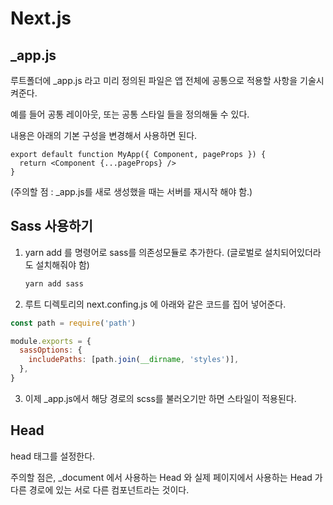 # Next.js



## _app.js

루트폴더에 _app.js 라고 미리 정의된 파일은 앱 전체에 공통으로 적용할 사항을 기술시켜준다. 

예를 들어 공통 레이아웃, 또는 공통 스타일 들을 정의해둘 수 있다.

내용은 아래의 기본 구성을 변경해서 사용하면 된다. 

```react
export default function MyApp({ Component, pageProps }) {
  return <Component {...pageProps} />
}		
```

(주의할 점 : _app.js를 새로 생성했을 때는 서버를 재시작 해야 함.)



## Sass 사용하기

1. yarn add 를 명령어로 sass를 의존성모듈로 추가한다. (글로벌로 설치되어있더라도 설치해줘야 함)

   ```bash
   yarn add sass
   ```

   

2. 루트 디렉토리의 next.confing.js 에 아래와 같은 코드를 집어 넣어준다. 

```javascript
const path = require('path')

module.exports = {
  sassOptions: {
    includePaths: [path.join(__dirname, 'styles')],
  },
}
```

3. 이제 _app.js에서 해당 경로의 scss를 불러오기만 하면 스타일이 적용된다. 



## Head

head 태그를 설정한다. 

주의할 점은, _document 에서 사용하는 Head 와 실제 페이지에서 사용하는 Head 가 다른 경로에 있는 서로 다른 컴포넌트라는 것이다.